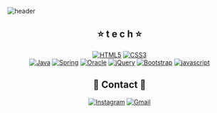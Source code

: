 <!--
**j2seon/j2seon** is a ✨ _special_ ✨ repository because its `README.md` (this file) appears on your GitHub profile.
Here are some ideas to get you started:

- 🔭 I’m currently working on ...
- 🌱 I’m currently learning ...
- 👯 I’m looking to collaborate on ...
- 🤔 I’m looking for help with ...
- 💬 Ask me about ...
- 📫 How to reach me: ...
- 😄 Pronouns: ...
- ⚡ Fun fact: ...
-->

![header](https://capsule-render.vercel.app/api?type=waving&color=auto&height=300&section=header&text=JinSeon's%20Code🌱&fontSize=70)

<div align=center>

  
  
  ##  :star: t e c h :star:
  
  
  
[![HTML5](https://img.shields.io/badge/HTML5-E34F26?style=flat-square&logo=HTML5&logoColor=white)](https:) 
[![CSS3](https://img.shields.io/badge/CSS3-1572B6?style=flat-square&logo=CSS3&logoColor=white)](https:)  
[![Java](https://img.shields.io/badge/Java-007396?style=flat-square&logo=Java&logoColor=white)](https://github.com/j2seon/javastudy.git) 
[![Spring](https://img.shields.io/badge/Spring-6DB33F?style=flat-square&logo=Spring&logoColor=black)]()
[![Oracle](https://img.shields.io/badge/Oracle-F80000?style=flat-square&logo=Oracle&logoColor=black)]()
[![jQuery](https://img.shields.io/badge/jQuery-0769AD?style=flat-square&logo=jQuery&logoColor=black)]()
[![Bootstrap](https://img.shields.io/badge/Bootstrap-7952B3?style=flat-square&logo=Bootstrap&logoColor=black)]()
[![javascript](https://img.shields.io/badge/javascript-F7DF1E?style=flat-square&logo=javascript&logoColor=black)]()  
  
  
  
  
  
  ## :crescent_moon: Contact :crescent_moon:
  
[![Instagram](https://img.shields.io/badge/Instagram-E4405F?style=flat-square&logo=Instagram&logoColor=white)](https:)
[![Gmail](https://img.shields.io/badge/Gmail-EA4335?style=flat-square&logo=Gmail&logoColor=white)](https:ddj04323@gmail.com)
